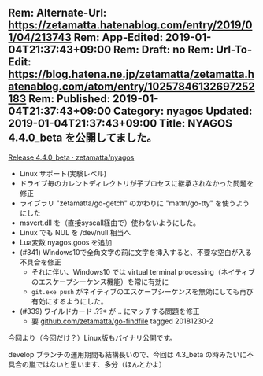 Rem: Alternate-Url: https://zetamatta.hatenablog.com/entry/2019/01/04/213743
Rem: App-Edited: 2019-01-04T21:37:43+09:00
Rem: Draft: no
Rem: Url-To-Edit: https://blog.hatena.ne.jp/zetamatta/zetamatta.hatenablog.com/atom/entry/10257846132697252183
Rem: Published: 2019-01-04T21:37:43+09:00
Category: nyagos
Updated: 2019-01-04T21:37:43+09:00
Title:  NYAGOS 4.4.0_beta を公開してました。
---
[Release 4.4.0_beta · zetamatta/nyagos](https://github.com/zetamatta/nyagos/releases/tag/4.4.0_beta)

* Linux サポート(実験レベル)
* ドライブ毎のカレントディレクトリが子プロセスに継承されなかった問題を修正
* ライブラリ "zetamatta/go-getch" のかわりに "mattn/go-tty" を使うようにした
* msvcrt.dll を（直接syscall経由で）使わないようにした。
* Linux でも NUL を /dev/null 相当へ
* Lua変数 nyagos.goos を追加
* (#341) Windows10で全角文字の前に文字を挿入すると、不要な空白が入る不具合を修正
    * それに伴い、Windows10 では virtual terminal processing（ネイティブのエスケープシーケンス機能）を常に有効に
    * `git.exe push` がネイティブのエスケープシーケンスを無効にしても再び有効にするようにした。
* (#339) ワイルドカード .??* が .. にマッチする問題を修正
    * 要 [github.com/zetamatta/go-findfile](github.com/zetamatta/go-findfile) tagged 20181230-2

今回より（今回だけ？）Linux版もバイナリ公開です。

develop ブランチの運用期間も結構長いので、今回は 4.3_beta の時みたいに不具合の嵐ではないと思います、多分（ほんとかよ）